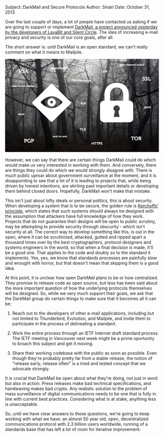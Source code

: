 Subject: DarkMail and Secure Protocols
Author: Smári
Date: October 31, 2013

Over the last couple of days, a lot of people have contacted us asking if we
are going to support or implement [DarkMail, a project announced yesterday by
the developers of LavaBit and Silent Circle](http://darkmail.info/). The idea
of increasing e-mail privacy and security is one of our core goals, after all.

The short answer is: until DarkMail is an open standard, we can't really
comment on what it means to Mailpile.

<img src='/files/dark-forest-of-security.jpg'>

However, we can say that there are certain things DarkMail could do which would
make us very interested in working with them. And conversely, there are things
they could do which we would strongly disagree with. There is much public
uproar about government surveillance at the moment, and it is disappointing to
see that a lot of it is leading to projects that, while being driven by honest
intentions, are skirting past important details or developing them behind
closed doors. Hopefully, DarkMail won't make that mistake.

This isn't just about lofty ideals or personal politics, this is about
security. When developing a system that is to be secure, the golden rule is
[Kerchoffs' principle](https://en.wikipedia.org/wiki/Kerckhoffs%27s_principle),
which states that such systems should always be designed with the assumption
that attackers have full knowledge of how they work. Projects that do not
guarantee their designs will be open to public scrutiny, may be attempting to
provide security through obscurity - which isn't security at all. The correct
way to develop something like this, is out in the open, where it can be
scrutinized, attacked, gutted and ripped apart a thousand times over by the
best cryptographers, protocol designers and systems engineers in the world, so
that when a final decision is made, it'll be a good one. That applies to the
code and doubly so to the standard it implements. Yes, yes, we know that
standards processes are painfully slow and wrought with horror, but that
doesn't mean that skipping them is a good idea.

At this point, it is unclear how open DarkMail plans to be or how centralized.
They promise to release code as open source, but less has been said about
the more important question of how the underlying protocols themselves will be
designed. So, while we very much support their goals, we ask that the DarkMail
group do certain things to make sure that it becomes all it can be:
    
   1. Reach out to the developers of other e-mail applications, including but
not limited to Thunderbird, Evolution, and Mailpile, and invite them to
participate in the process of delineating a standard.
    
   2. Work the entire process through an IETF Internet draft standard process.
The IETF meeting in Vancouver next week might be a prime oportunity to broach
this subject and get it moving.
    
   3. Share their working codebase with the public as soon as possible. Even
though they're probably pretty far from a stable release, the notion of
"release early, release often" is a tried and tested concept that we advocate
strongly.

It is crucial that DarkMail be open about what they're doing, not just in word
but also in action. Press releases make bad technical specifications, and
handwaving makes bad crypto. Any realistic solution to the problem of mass
surveillance of digital communications needs to be one that is fully in line
with current best practices. Considering what is at stake, anything less is
unacceptable.

So, until we have clear answers to these questions, we're going to keep working
with what we have: an almost 50 year old, open, decentralized communications
protocol with 2.3 billion users worldwide, running of a standards base that has
left a lot of room for iterative improvement.

